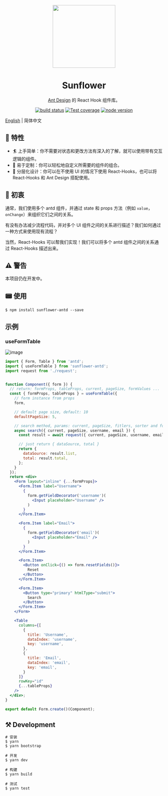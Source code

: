 <p align="center">
  <a href="https://ant-design.github.io/sunflower/">
    <img width="200" src="https://user-images.githubusercontent.com/26959437/65831129-bb0d1e80-e2e8-11e9-9c07-1f71c7dc7138.png">
  </a>
</p>

<h1 align="center">Sunflower</h1>

<div align="center">

[Ant Design](https://ant.design) 的 React Hook 组件库。

[![build status][circleci-image]][circleci-url] [![Test coverage][coveralls-image]][coveralls-url] [![node version][node-image]][node-url]

[circleci-image]: https://img.shields.io/circleci/build/github/ant-design/sunflower/master.svg?style=flat-square
[circleci-url]: https://circleci.com/gh/ant-design/sunflower/tree/master
[coveralls-image]: https://img.shields.io/codecov/c/github/ant-design/sunflower/master.svg?style=flat-square
[coveralls-url]: https://codecov.io/gh/ant-design/sunflower
[node-image]: https://img.shields.io/badge/node.js-%3E=_6.0-green.svg?style=flat-square
[node-url]: http://nodejs.org/download/

</div>

[English](./README.md) | 简体中文


## 🎩 特性

- 🏄 上手简单：你不需要对状态和更改方法有深入的了解，就可以使用带有交互逻辑的组件。
- 💅 易于定制：你可以轻松地自定义所需要的组件的组合。
- 👯 分层化设计：你可以在不使用 UI 的情况下使用 React-Hooks，也可以将 React-Hooks 和 Ant Design 搭配使用。


## 🤔 初衷

通常，我们使用多个 antd 组件，并通过 state 和 props 方法（例如 `value`，`onChange`）来组织它们之间的关系。

有没有办法减少流程代码，并对多个 UI 组件之间的关系进行描述？我们如何通过一种方式来使用现有流程？

当然，React-Hooks 可以帮我们实现！我们可以将多个 antd 组件之间的关系通过 React-Hooks 描述出来。


## ⚠️ 警告

本项目仍在开发中。


## 📟 使用

```
$ npm install sunflower-antd --save
```


## 示例

### useFormTable

![image](https://user-images.githubusercontent.com/44191223/64115560-8b8af500-cdc2-11e9-99f0-191b2e9fc485.png)

```jsx
import { Form, Table } from 'antd';
import { useFormTable } from 'sunflower-antd';
import request from './request';


function Component({ form }) {
  // return: formProps, tableProps, current, pageSize, formValues ...
  const { formProps, tableProps } = useFormTable({
    // form instance from props
    form,    

    // default page size, default: 10
    defaultPageSize: 5,

    // search method, params: current, pageSize, fitlers, sorter and form values(eg: username)
    async search({ current, pageSize, username, email }) {
      const result = await request({ current, pageSize, username, email });

      // just return { dataSource, total }
      return {
        dataSource: result.list,
        total: result.total,
      };
    }
  });
  return <div>
    <Form layout="inline" {...formProps}>
      <Form.Item label="Username">
        {
          form.getFieldDecorator('username')(
            <Input placeholder="Username" />
          )
        } 
      </Form.Item>

      <Form.Item label="Email">
        {
          form.getFieldDecorator('email')(
            <Input placeholder="Email" />
          )
        } 
      </Form.Item>

      <Form.Item>
        <Button onClick={() => form.resetFields()}>
          Reset
        </Button>
      </Form.Item>

      <Form.Item>
        <Button type="primary" htmlType="submit">
          Search
        </Button>
      </Form.Item>
    </Form>

    <Table
      columns={[
        {
          title: 'Username',
          dataIndex: 'username',
          key: 'username',
        },
        {
          title: 'Email',
          dataIndex: 'email',
          key: 'email',
        }
      ]}
      rowKey="id"
      {...tableProps}
    />
  </div>;
}

export default Form.create()(Component);
```


## ⚒ Development

```
# 安装
$ yarn
$ yarn bootstrap

# 开发
$ yarn dev

# 构建
$ yarn build

# 测试
$ yarn test
```
